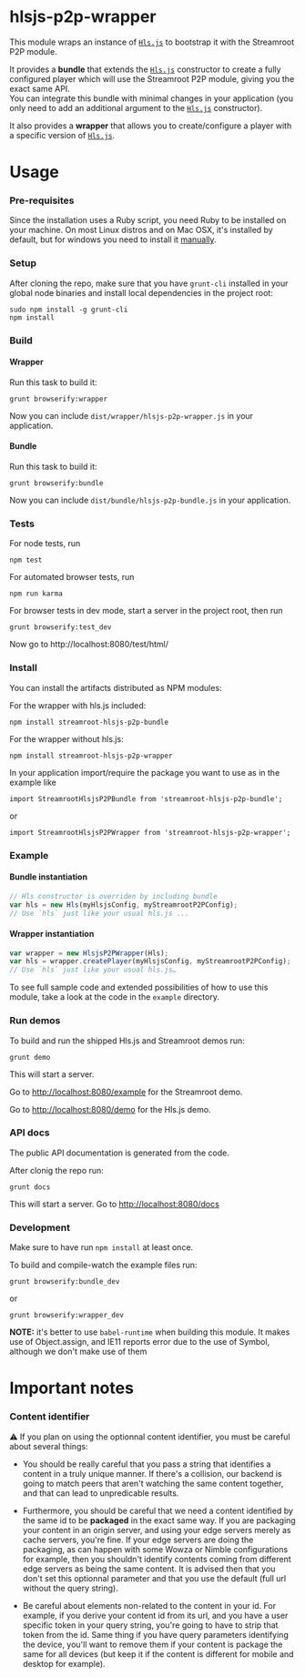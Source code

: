 # hlsjs-p2p-wrapper

This module wraps an instance of [`Hls.js`](https://github.com/dailymotion/hls.js) to bootstrap it with the Streamroot P2P module.

It provides a **bundle** that extends the [`Hls.js`](https://github.com/dailymotion/hls.js) constructor to create a fully configured player which will use the Streamroot P2P module, giving you the exact same API.  
You can integrate this bundle with minimal changes in your application (you only need to add an additional argument to the [`Hls.js`](https://github.com/dailymotion/hls.js) constructor).

It also provides a **wrapper** that allows you to create/configure a player with a specific version of [`Hls.js`](https://github.com/dailymotion/hls.js).

# Usage

### Pre-requisites 

Since the installation uses a Ruby script, you need Ruby to be installed on your machine. On most Linux distros and on Mac OSX, it's installed by default, but for windows you need to install it [manually](https://www.ruby-lang.org/en/).


### Setup

After cloning the repo, make sure that you have `grunt-cli` installed in your global node binaries and install local dependencies in the project root:

```
sudo npm install -g grunt-cli
npm install
```

### Build


#### Wrapper

Run this task to build it:
```
grunt browserify:wrapper
```

Now you can include `dist/wrapper/hlsjs-p2p-wrapper.js` in your application.

#### Bundle

Run this task to build it:
```
grunt browserify:bundle
```

Now you can include `dist/bundle/hlsjs-p2p-bundle.js` in your application.

### Tests

For node tests, run

```
npm test
```

For automated browser tests, run

```
npm run karma
```

For browser tests in dev mode, start a server in the project root, then run

```
grunt browserify:test_dev
```

Now go to http://localhost:8080/test/html/

### Install

You can install the artifacts distributed as NPM modules:

For the wrapper with hls.js included:

```
npm install streamroot-hlsjs-p2p-bundle
```

For the wrapper without hls.js:

```
npm install streamroot-hlsjs-p2p-wrapper
```

In your application import/require the package you want to use as in the example like

```
import StreamrootHlsjsP2PBundle from 'streamroot-hlsjs-p2p-bundle';
```

or

```
import StreamrootHlsjsP2PWrapper from 'streamroot-hlsjs-p2p-wrapper';
```

### Example

#### Bundle instantiation

```javascript
// Hls constructor is overriden by including bundle
var hls = new Hls(myHlsjsConfig, myStreamrootP2PConfig);
// Use `hls` just like your usual hls.js ...
```

#### Wrapper instantiation

```javascript
var wrapper = new HlsjsP2PWrapper(Hls);
var hls = wrapper.createPlayer(myHlsjsConfig, myStreamrootP2PConfig);
// Use `hls` just like your usual hls.js…
```

To see full sample code and extended possibilities of how to use this module, take a look at the code in the `example` directory.

### Run demos

To build and run the shipped Hls.js and Streamroot demos run:

```
grunt demo
```

This will start a server.

Go to <http://localhost:8080/example> for the Streamroot demo.

Go to <http://localhost:8080/demo> for the Hls.js demo.

### API docs

The public API documentation is generated from the code.

After clonig the repo run:

```
grunt docs
```

This will start a server. Go to <http://localhost:8080/docs>

### Development

Make sure to have run `npm install` at least once.

To build and compile-watch the example files run:

```
grunt browserify:bundle_dev
```

or

```
grunt browserify:wrapper_dev
```


**NOTE:** it's better to use `babel-runtime` when building this module. It makes use of Object.assign, and IE11 reports error due to the use of Symbol, although we don't make use of them


# Important notes

### Content identifier

:warning: If you plan on using the optionnal content identifier, you must be careful about several things:
- You should be really careful that you pass a string that identifies a content in a truly unique manner. If there's a collision, our backend is going to match peers that aren't watching the same content together, and that can lead to unpredicable results.


- Furthermore, you should be careful that we need a content identified by the same id to be **packaged** in the exact same way. If you are packaging your content in an origin server, and using your edge servers merely as cache servers, you're fine. If your edge servers are doing the packaging, as can happen with some Wowza or Nimble configurations for example, then you shouldn't identify contents coming from different edge servers as being the same content. It is advised then that you don't set this optionnal parameter and that you use the default (full url without the query string).


- Be careful about elements non-related to the content in your id. For example, if you derive your content id from its url, and you have a user specific token in your query string, you're going to have to strip that token from the id. Same thing if you have query parameters identifying the device, you'll want to remove them if your content is package the same for all devices (but keep it if the content is different for mobile and desktop for example).

